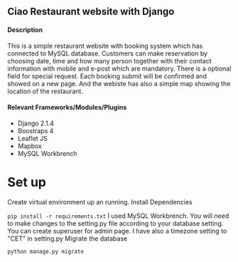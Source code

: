 <h2>Ciao Restaurant website with Django</h2>

<h4>Description</h4>
This is a simple restaurant website with booking system which has connected to MySQL database. Customers can make reservation by choosing date, time and how many person 
together with their contact information with mobile and e-post which are mandatory. There is a optional field for special request. 
Each booking submit will be confirmed and showed on a new page. And the webiste has also a simple map showing the location of the restaurant. 

<h4>Relevant Frameworks/Modules/Plugins</h4>
<ul>
  <li>Django 2.1.4</li>
  <li>Boostraps 4</li>
  <li>Leaflet JS</li>
  <li>Mapbox</li>
  <li>MySQL Workbrench</li>
</ul> 

  # Set up
  Create virtual environment up an running.
  Install Dependencies

`pip install -r requirements.txt`
  I used MySQL Workbrench. You will need to make changes to the setting.py file according to your database setting.
  You can create superuser for admin page.
  I have also a timezone setting to "CET" in setting.py
  Migrate the database  
  
  `python manage.py migrate`
  
